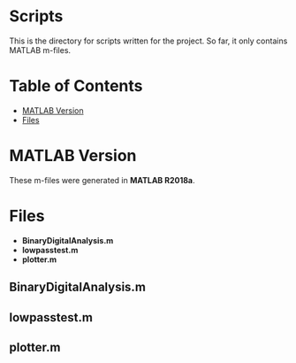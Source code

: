 # Scripts
This is the directory for scripts written for the project. So far, it only contains MATLAB m-files.

# Table of Contents
* [MATLAB Version](#matlab-version)
* [Files](#files)

# MATLAB Version
These m-files were generated in **MATLAB R2018a**.

# Files
* **BinaryDigitalAnalysis.m**
* **lowpasstest.m**
* **plotter.m**

## BinaryDigitalAnalysis.m


## lowpasstest.m


## plotter.m

